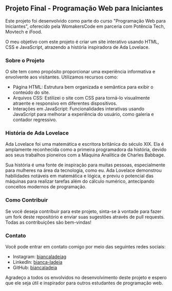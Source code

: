 ## Projeto Final - Programação Web para Iniciantes

Este projeto foi desenvolvido como parte do curso "Programação Web para Iniciantes", oferecido pela WomakersCode em parceria com Potência Tech, Movtech e iFood.

O meu objetivo com este projeto é criar um site interativo usando HTML, CSS e JavaScript, atrazendo a história inspiradora de Ada Lovelace.

### Sobre o Projeto

O site tem como propósito proporcionar uma experiência informativa e envolvente aos visitantes. Utilizamos recursos como:

- Página HTML: Estrutura bem organizada e semântica para exibir o conteúdo do site.
- Arquivos CSS: Estilizei o site com CSS para torná-lo visualmente atraente e responsivo em diferentes dispositivos.
- Interações em JavaScript: Funcionalidades interativas usando JavaScript para melhorar a experiência do usuário, como galeria e contador regressivo.

### História de Ada Lovelace

Ada Lovelace foi uma matemática e escritora britânica do século XIX. Ela é amplamente reconhecida como a primeira programadora da história, devido aos seus trabalhos pioneiros com a Máquina Analítica de Charles Babbage.

Sua história é uma fonte de inspiração para muitas pessoas, especialmente para mulheres na área da tecnologia, como eu. Ada Lovelace demonstrou habilidades notáveis ​​em matemática e lógica, e previu o potencial das máquinas para realizar tarefas além do cálculo numérico, antecipando conceitos modernos de programação.

### Como Contribuir

Se você deseja contribuir para este projeto, sinta-se à vontade para fazer um fork deste repositório e enviar suas sugestões através de pull requests. Todas as contribuições são bem-vindas!

### Contato

Você pode entrar em contato comigo por meio das seguintes redes sociais:

- Instagram: [biancaladeiag](https://www.instagram.com/biancaladeiag/)
- LinkedIn: [bianca-ladeia](https://br.linkedin.com/in/bianca-ladeia-2a69bb1a0)
- GitHub: [biancaladeia](https://github.com/biancaladeia)

Agradeço a todos os envolvidos no desenvolvimento deste projeto e espero que ele seja útil e inspirador para outros estudantes de programação web.
